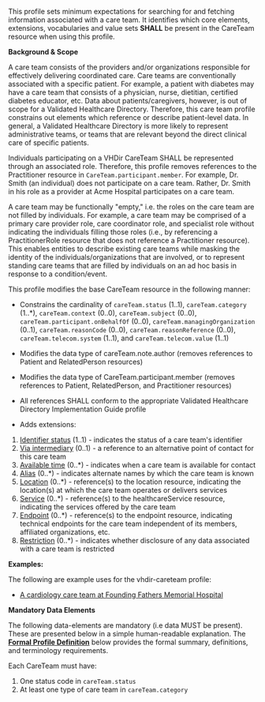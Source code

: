 This profile sets minimum expectations for searching for and fetching information associated with a care team. It identifies which core elements, extensions, vocabularies and value sets **SHALL** be present in the CareTeam resource when using this profile.

**Background & Scope**

A care team consists of the providers and/or organizations responsible for effectively delivering coordinated care. Care teams are conventionally associated with a specific patient. For example, a patient with diabetes may have a care team that consists of a physician, nurse, dietitian, certified diabetes educator, etc. Data about patients/caregivers, however, is out of scope for a Validated Healthcare Directory. Therefore, this care team profile constrains out elements which reference or describe patient-level data. In general, a Validated Healthcare Directory is more likely to represent administrative teams, or teams that are relevant beyond the direct clinical care of specific patients.

Individuals participating on a VHDir CareTeam SHALL be represented through an associated role. Therefore, this profile removes references to the Practitioner resource in `CareTeam.participant.member`. For example, Dr. Smith (an individual) does not participate on a care team. Rather, Dr. Smith in his role as a provider at Acme Hospital participates on a care team.

A care team may be functionally "empty," i.e. the roles on the care team are not filled by individuals. For example, a care team may be comprised of a primary care provider role, care coordinator role, and specialist role without indicating the individuals filling those roles (i.e., by referencing a PractitionerRole resource that does not reference a Practitioner resource). This enables entities to describe existing care teams while masking the identity of the individuals/organizations that are involved, or to represent standing care teams that are filled by individuals on an ad hoc basis in response to a condition/event.

This profile modifies the base CareTeam resource in the following manner:

*  Constrains the cardinality of `careTeam.status` (1..1), `careTeam.category` (1..*), `careTeam.context` (0..0), `careTeam.subject` (0..0), `careTeam.participant.onBehalfOf` (0..0), `careTeam.managingOrganization` (0..1), `careTeam.reasonCode` (0..0), `careTeam.reasonReference` (0..0), `careTeam.telecom.system` (1..1), and `careTeam.telecom.value` (1..1)

*   Modifies the data type of careTeam.note.author (removes references to Patient and RelatedPerson resources)

*   Modifies the data type of CareTeam.participant.member (removes references to Patient, RelatedPerson, and Practitioner resources)

*  All references SHALL conform to the appropriate Validated Healthcare Directory Implementation Guide profile

*  Adds extensions:

1.  [Identifier status](StructureDefinition-identifier-status.html) (1..1) - indicates the status of a care team's identifier
1.  [Via intermediary](StructureDefinition-contactpoint-viaintermediary.html) (0..1) - a reference to an alternative point of contact for this care team
1.  [Available time](StructureDefinition-contactpoint-availabletime.html) (0..*) - indicates when a care team is available for contact
1.  [Alias](StructureDefinition-careteam-alias.html) (0..*) - indicates alternate names by which the care team is known
1.  [Location](StructureDefinition-location-reference.html) (0..*) - reference(s) to the location resource, indicating the location(s) at which the care team operates or delivers services
1.  [Service](StructureDefinition-healthcareservice-reference.html) (0..*) - reference(s) to the healthcareService resource, indicating the services offered by the care team
1.  [Endpoint](StructureDefinition-endpoint-reference.html) (0..*) - reference(s) to the endpoint resource, indicating technical endpoints for the care team independent of its members, affiliated organizations, etc.
1.  [Restriction](StructureDefinition-usage-restriction.html) (0..*) - indicates whether disclosure of any data associated with a care team is restricted




**Examples:**

The following are example uses for the vhdir-careteam profile:

-  [A cardiology care team at Founding Fathers Memorial Hospital](CareTeam-cardiologycareteam1.html)


**Mandatory Data Elements**

The following data-elements are mandatory (i.e data MUST be present). These are presented below in a simple human-readable explanation. The [**Formal Profile Definition**](#profile) below provides the  formal summary, definitions, and  terminology requirements.  

Each CareTeam must have:

1.  One status code in `careTeam.status`
1.  At least one type of care team in `careTeam.category`
